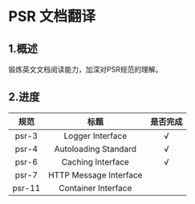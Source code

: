 # PSR 文档翻译

## 1.概述

锻炼英文文档阅读能力，加深对PSR规范的理解。

## 2.进度

|  规范  |          标题          | 是否完成 |
| :----: | :--------------------: | :------: |
| psr-3  |    Logger Interface    |    √     |
| psr-4  |  Autoloading Standard  |    √     |
| psr-6  |   Caching Interface    |    √     |
| psr-7  | HTTP Message Interface |          |
| psr-11 |  Container Interface   |          |
